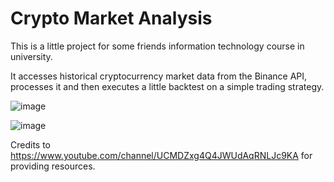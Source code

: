 # Crypto Market Analysis

This is a little project for some friends information technology course in university.

It accesses historical cryptocurrency market data from the Binance API, processes it and then executes a little backtest on a simple trading strategy.



![image](https://user-images.githubusercontent.com/52599177/85919152-19136600-b869-11ea-9379-2baec616a2cd.png)

![image](https://user-images.githubusercontent.com/52599177/85919210-ae165f00-b869-11ea-80c3-8b53480aa05c.png)


Credits to https://www.youtube.com/channel/UCMDZxg4Q4JWUdAqRNLJc9KA for providing resources.
